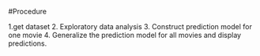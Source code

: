 #Procedure 

1.get dataset
2. Exploratory data analysis
3. Construct prediction model for one movie
4. Generalize the prediction model for all movies and display predictions.
